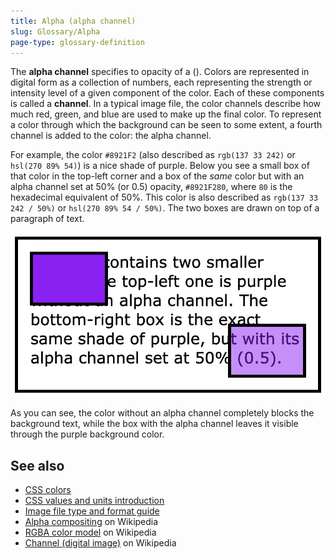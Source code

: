 ```yaml
---
title: Alpha (alpha channel)
slug: Glossary/Alpha
page-type: glossary-definition
---
```




The **alpha channel** specifies to opacity of a (). Colors are represented in digital form as a collection of numbers, each representing the strength or intensity level of a given component of the color. Each of these components is called a **channel**. In a typical image file, the color channels describe how much red, green, and blue are used to make up the final color. To represent a color through which the background can be seen to some extent, a fourth channel is added to the color: the alpha channel.

For example, the color `#8921F2` (also described as `rgb(137 33 242)` or `hsl(270 89% 54)`) is a nice shade of purple. Below you see a small box of that color in the top-left corner and a box of the _same_ color but with an alpha channel set at 50% (or 0.5) opacity, `#8921F280`, where `80` is the hexadecimal equivalent of 50%. This color is also described as `rgb(137 33 242 / 50%)` or `hsl(270 89% 54 / 50%)`. The two boxes are drawn on top of a paragraph of text.

![Image showing the effect of an alpha channel on a color.](alpha-channel-example.png)

As you can see, the color without an alpha channel completely blocks the background text, while the box with the alpha channel leaves it visible through the purple background color.

## See also

- [CSS colors](/Web/CSS/CSS_colors)
- [CSS values and units introduction](/Learn/CSS/Building_blocks/Values_and_units)
- [Image file type and format guide](/Web/Media/Formats/Image_types)
- [Alpha compositing](https://en.wikipedia.org/wiki/Alpha_compositing) on Wikipedia
- [RGBA color model](https://en.wikipedia.org/wiki/RGBA_color_model) on Wikipedia
- [Channel (digital image)](<https://en.wikipedia.org/wiki/Channel_(digital_image)>) on Wikipedia
